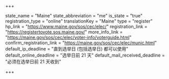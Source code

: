 +++

state_name = "Maine"
state_abbreviation = "me"
is_state = "true"
registration_type = "online"
translationKey = "Maine"
type = "register"
hp_link = "https://www.maine.gov/sos/cec/elec/"
registration_link = "https://registertovote.sos.maine.gov/"
more_info_link = "https://maine.gov/sos/cec/elec/voter-info/voterguide.html"
confirm_registration_link = "https://maine.gov/sos/cec/elec/munic.html"
default_ip_deadline = "直到选举日 (包括选举日) 都可以使用"
default_online_deadline = "选举日前 21 天"
default_mail_received_deadline = "必须在选举日前 21 天收到"

+++
